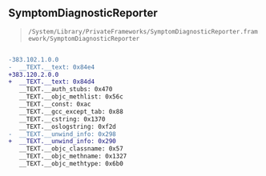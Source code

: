 ## SymptomDiagnosticReporter

> `/System/Library/PrivateFrameworks/SymptomDiagnosticReporter.framework/SymptomDiagnosticReporter`

```diff

-383.102.1.0.0
-  __TEXT.__text: 0x84e4
+383.120.2.0.0
+  __TEXT.__text: 0x84d4
   __TEXT.__auth_stubs: 0x470
   __TEXT.__objc_methlist: 0x56c
   __TEXT.__const: 0xac
   __TEXT.__gcc_except_tab: 0x88
   __TEXT.__cstring: 0x1370
   __TEXT.__oslogstring: 0xf2d
-  __TEXT.__unwind_info: 0x298
+  __TEXT.__unwind_info: 0x290
   __TEXT.__objc_classname: 0x57
   __TEXT.__objc_methname: 0x1327
   __TEXT.__objc_methtype: 0x6b0

```
